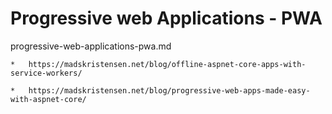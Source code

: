# Progressive web Applications - PWA

progressive-web-applications-pwa.md


	*	https://madskristensen.net/blog/offline-aspnet-core-apps-with-service-workers/

	*	https://madskristensen.net/blog/progressive-web-apps-made-easy-with-aspnet-core/

	
